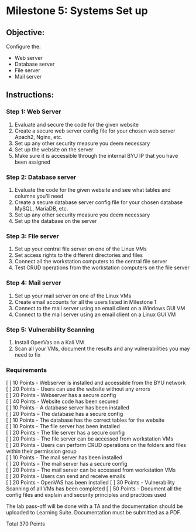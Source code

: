 # Milestone 5: Systems Set up

## Objective:

Configure the:
- Web server
- Database server
- File server
- Mail server

## Instructions:

### Step 1: Web Server

1. Evaluate and secure the code for the given website
1. Create a secure web server config file for your chosen web server Apach2, Nginx, etc.
1. Set up any other security measure you deem necessary
1. Set up the website on the server 
1. Make sure it is accessible through the internal BYU IP that you have been assigned

### Step 2: Database server

1. Evaluate the code for the given website and see what tables and columns you'll need
1. Create a secure database server config file for your chosen database MySQL, MariaDB, etc.
1. Set up any other security measure you deem necessary
1. Set up the database on the server 

### Step 3: File server

1. Set up your central file server on one of the Linux VMs 
1. Set access rights to the different directories and files
1. Connect all the workstation computers to the central file server
1. Test CRUD operations from the workstation computers on the file server

### Step 4: Mail server

1. Set up your mail server on one of the Linux VMs
1. Create email accounts for all the users listed in Milestone 1
1. Connect to the mail server using an email client on a Windows GUI VM
1. Connect to the mail server using an email client on a Linux GUI VM

<div style="page-break-after: always"></div>

### Step 5: Vulnerability Scanning

1. Install OpenVas on a Kali VM
1. Scan all your VMs, document the results and any vulnerabilities you may need to fix

### Requirements

[ ] 10 Points - Webserver is installed and accessible from the BYU network  
[ ] 20 Points - Users can use the website without any errors  
[ ] 20 Points - Webserver has a secure config  
[ ] 40 Points - Website code has been secured  
[ ] 10 Points – A database server has been installed   
[ ] 20 Points – The database has a secure config  
[ ] 10 Points - The database has the correct tables for the website  
[ ] 10 Points - The file server has been installed   
[ ] 20 Points - The file server has a secure config  
[ ] 20 Points – The file server can be accessed from workstation VMs  
[ ] 20 Points - Users can perform CRUD operations on the folders and files within their permission group  
[ ] 10 Points - The mail server has been installed   
[ ] 20 Points – The mail server has a secure config  
[ ] 20 Points – The mail server can be accessed from workstation VMs  
[ ] 20 Points - Users can send and receive emails   
[ ] 20 Points - OpenVAS has been installed
[ ] 30 Points - Vulnerability Scanning of all VMs has been completed
[ ] 50 Points - Document all the config files and explain and security principles and practices used

The lab pass-off will be done with a TA and the documentation should be uploaded to Learning Suite. Documentation must be submitted as a PDF.

Total 370 Points